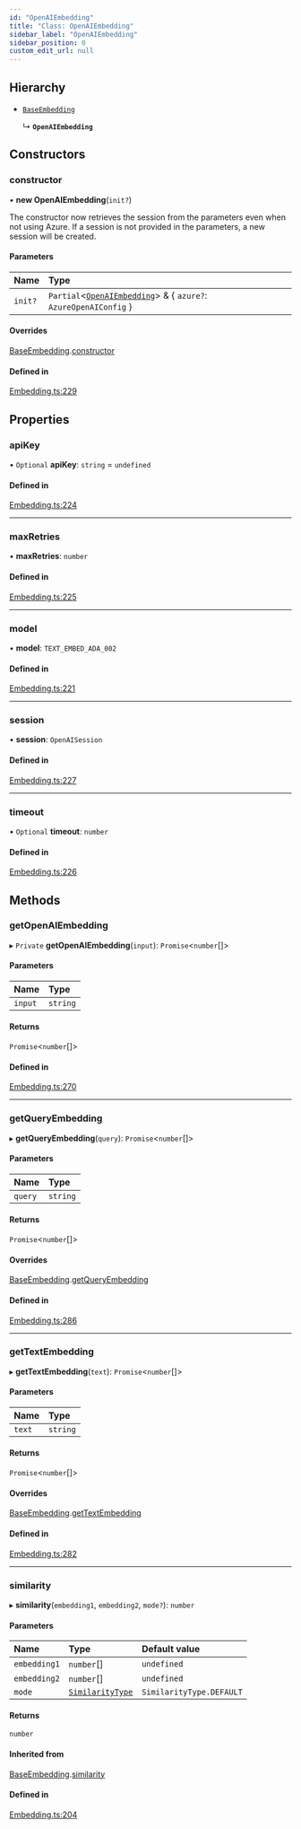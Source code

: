 ```yaml
---
id: "OpenAIEmbedding"
title: "Class: OpenAIEmbedding"
sidebar_label: "OpenAIEmbedding"
sidebar_position: 0
custom_edit_url: null
---
```


## Hierarchy

- [`BaseEmbedding`](BaseEmbedding.md)

  ↳ **`OpenAIEmbedding`**

## Constructors

### constructor

• **new OpenAIEmbedding**(`init?`)

The constructor now retrieves the session from the parameters even when not using Azure. If a session is not provided in the parameters, a new session will be created.

#### Parameters

| Name | Type |
| :------ | :------ |
| `init?` | `Partial`<[`OpenAIEmbedding`](OpenAIEmbedding.md)\> & { `azure?`: `AzureOpenAIConfig`  } |

#### Overrides

[BaseEmbedding](BaseEmbedding.md).[constructor](BaseEmbedding.md#constructor)

#### Defined in

[Embedding.ts:229](https://github.com/run-llama/LlamaIndexTS/blob/main/packages/core/src/Embedding.ts#L229)

## Properties

### apiKey

• `Optional` **apiKey**: `string` = `undefined`

#### Defined in

[Embedding.ts:224](https://github.com/run-llama/LlamaIndexTS/blob/main/packages/core/src/Embedding.ts#L224)

___

### maxRetries

• **maxRetries**: `number`

#### Defined in

[Embedding.ts:225](https://github.com/run-llama/LlamaIndexTS/blob/main/packages/core/src/Embedding.ts#L225)

___

### model

• **model**: `TEXT_EMBED_ADA_002`

#### Defined in

[Embedding.ts:221](https://github.com/run-llama/LlamaIndexTS/blob/main/packages/core/src/Embedding.ts#L221)

___

### session

• **session**: `OpenAISession`

#### Defined in

[Embedding.ts:227](https://github.com/run-llama/LlamaIndexTS/blob/main/packages/core/src/Embedding.ts#L227)

___

### timeout

• `Optional` **timeout**: `number`

#### Defined in

[Embedding.ts:226](https://github.com/run-llama/LlamaIndexTS/blob/main/packages/core/src/Embedding.ts#L226)

## Methods

### getOpenAIEmbedding

▸ `Private` **getOpenAIEmbedding**(`input`): `Promise`<`number`[]\>

#### Parameters

| Name | Type |
| :------ | :------ |
| `input` | `string` |

#### Returns

`Promise`<`number`[]\>

#### Defined in

[Embedding.ts:270](https://github.com/run-llama/LlamaIndexTS/blob/main/packages/core/src/Embedding.ts#L270)

___

### getQueryEmbedding

▸ **getQueryEmbedding**(`query`): `Promise`<`number`[]\>

#### Parameters

| Name | Type |
| :------ | :------ |
| `query` | `string` |

#### Returns

`Promise`<`number`[]\>

#### Overrides

[BaseEmbedding](BaseEmbedding.md).[getQueryEmbedding](BaseEmbedding.md#getqueryembedding)

#### Defined in

[Embedding.ts:286](https://github.com/run-llama/LlamaIndexTS/blob/main/packages/core/src/Embedding.ts#L286)

___

### getTextEmbedding

▸ **getTextEmbedding**(`text`): `Promise`<`number`[]\>

#### Parameters

| Name | Type |
| :------ | :------ |
| `text` | `string` |

#### Returns

`Promise`<`number`[]\>

#### Overrides

[BaseEmbedding](BaseEmbedding.md).[getTextEmbedding](BaseEmbedding.md#gettextembedding)

#### Defined in

[Embedding.ts:282](https://github.com/run-llama/LlamaIndexTS/blob/main/packages/core/src/Embedding.ts#L282)

___

### similarity

▸ **similarity**(`embedding1`, `embedding2`, `mode?`): `number`

#### Parameters

| Name | Type | Default value |
| :------ | :------ | :------ |
| `embedding1` | `number`[] | `undefined` |
| `embedding2` | `number`[] | `undefined` |
| `mode` | [`SimilarityType`](../enums/SimilarityType.md) | `SimilarityType.DEFAULT` |

#### Returns

`number`

#### Inherited from

[BaseEmbedding](BaseEmbedding.md).[similarity](BaseEmbedding.md#similarity)

#### Defined in

[Embedding.ts:204](https://github.com/run-llama/LlamaIndexTS/blob/main/packages/core/src/Embedding.ts#L204)

